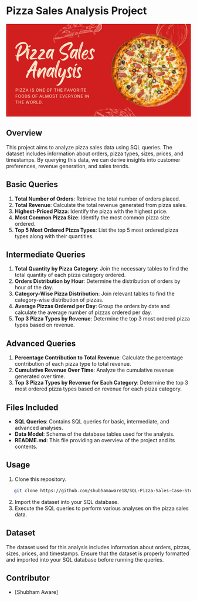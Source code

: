 # Pizza Sales Analysis Project
![Pizza Sales Anlysis(EDA)](https://github.com/shubhamaware18/SQL-Pizza-Sales-Case-Study/blob/main/artifacts/image.png)
## Overview

This project aims to analyze pizza sales data using SQL queries. The dataset includes information about orders, pizza types, sizes, prices, and timestamps. By querying this data, we can derive insights into customer preferences, revenue generation, and sales trends.

## Basic Queries

1. **Total Number of Orders**: Retrieve the total number of orders placed.
2. **Total Revenue**: Calculate the total revenue generated from pizza sales.
3. **Highest-Priced Pizza**: Identify the pizza with the highest price.
4. **Most Common Pizza Size**: Identify the most common pizza size ordered.
5. **Top 5 Most Ordered Pizza Types**: List the top 5 most ordered pizza types along with their quantities.

## Intermediate Queries

1. **Total Quantity by Pizza Category**: Join the necessary tables to find the total quantity of each pizza category ordered.
2. **Orders Distribution by Hour**: Determine the distribution of orders by hour of the day.
3. **Category-Wise Pizza Distribution**: Join relevant tables to find the category-wise distribution of pizzas.
4. **Average Pizzas Ordered per Day**: Group the orders by date and calculate the average number of pizzas ordered per day.
5. **Top 3 Pizza Types by Revenue**: Determine the top 3 most ordered pizza types based on revenue.

## Advanced Queries

1. **Percentage Contribution to Total Revenue**: Calculate the percentage contribution of each pizza type to total revenue.
2. **Cumulative Revenue Over Time**: Analyze the cumulative revenue generated over time.
3. **Top 3 Pizza Types by Revenue for Each Category**: Determine the top 3 most ordered pizza types based on revenue for each pizza category.


## Files Included

- **SQL Queries**: Contains SQL queries for basic, intermediate, and advanced analyses.
- **Data Model**: Schema of the database tables used for the analysis.
- **README.md**: This file providing an overview of the project and its contents.

## Usage

1. Clone this repository.
```bash
   git clone https://github.com/shubhamaware18/SQL-Pizza-Sales-Case-Study.git
```
2. Import the dataset into your SQL database.
3. Execute the SQL queries to perform various analyses on the pizza sales data.

## Dataset

The dataset used for this analysis includes information about orders, pizzas, sizes, prices, and timestamps. Ensure that the dataset is properly formatted and imported into your SQL database before running the queries.

## Contributor

- [Shubham Aware]